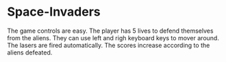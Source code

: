 # Space-Invaders

The game controls are easy. The player has 5 lives to defend themselves from the aliens. They can use left and righ keyboard keys to mover around. The lasers are fired automatically. The scores increase according to the aliens defeated.

